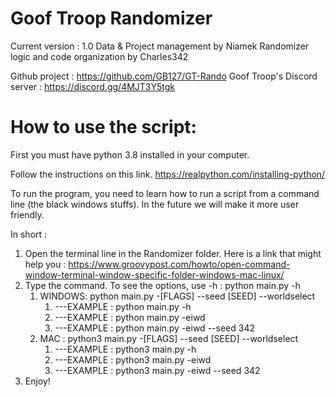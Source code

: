 # Goof Troop Randomizer
Current version : 1.0
Data & Project management by Niamek
Randomizer logic and code organization by Charles342


Github project : https://github.com/GB127/GT-Rando
Goof Troop's Discord server : https://discord.gg/4MJT3Y5tgk
# How to use the script:
First you must have python 3.8 installed in your computer.

Follow the instructions on this link.
https://realpython.com/installing-python/

To run the program, you need to learn how to run a script from a command line (the black windows stuffs). In the future we will make it more user friendly.

In short :
1. Open the terminal line in the Randomizer folder. Here is a link that might help you : https://www.groovypost.com/howto/open-command-window-terminal-window-specific-folder-windows-mac-linux/
2. Type the command. To see the options, use -h : python main.py -h
    1. WINDOWS: python main.py -[FLAGS] --seed [SEED] --worldselect
        1. ---EXAMPLE : python main.py -h
        2. ---EXAMPLE : python main.py -eiwd
        3. ---EXAMPLE : python main.py -eiwd --seed 342
    2. MAC : python3 main.py  -[FLAGS] --seed [SEED] --worldselect
        1. ---EXAMPLE : python3 main.py -h
        2. ---EXAMPLE : python3 main.py -eiwd
        3. ---EXAMPLE : python3 main.py -eiwd --seed 342
3. Enjoy!